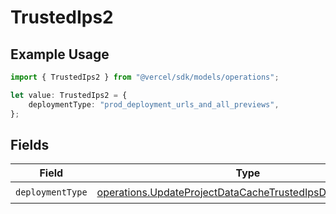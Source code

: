 # TrustedIps2

## Example Usage

```typescript
import { TrustedIps2 } from "@vercel/sdk/models/operations";

let value: TrustedIps2 = {
    deploymentType: "prod_deployment_urls_and_all_previews",
};
```

## Fields

| Field                                                                                                                                  | Type                                                                                                                                   | Required                                                                                                                               | Description                                                                                                                            |
| -------------------------------------------------------------------------------------------------------------------------------------- | -------------------------------------------------------------------------------------------------------------------------------------- | -------------------------------------------------------------------------------------------------------------------------------------- | -------------------------------------------------------------------------------------------------------------------------------------- |
| `deploymentType`                                                                                                                       | [operations.UpdateProjectDataCacheTrustedIpsDeploymentType](../../models/operations/updateprojectdatacachetrustedipsdeploymenttype.md) | :heavy_check_mark:                                                                                                                     | N/A                                                                                                                                    |
